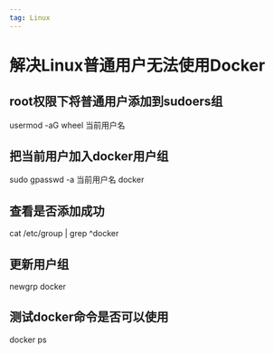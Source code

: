```yaml
---
tag: Linux
---
```

# 解决Linux普通用户无法使用Docker

## root权限下将普通用户添加到sudoers组
usermod -aG wheel 当前用户名

## 把当前用户加入docker用户组
sudo gpasswd -a 当前用户名 docker

## 查看是否添加成功
cat /etc/group | grep ^docker

## 更新用户组
newgrp docker

## 测试docker命令是否可以使用
docker ps